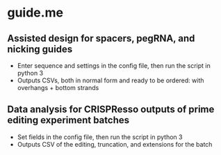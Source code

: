 # guide.me
## Assisted design for spacers, pegRNA, and nicking guides
- Enter sequence and settings in the config file, then run the script in python 3
- Outputs CSVs, both in normal form and ready to be ordered: with overhangs + bottom strands

## Data analysis for CRISPResso outputs of prime editing experiment batches
- Set fields in the config file, then run the script in python 3
- Outputs CSV of the editing, truncation, and extensions for the batch
